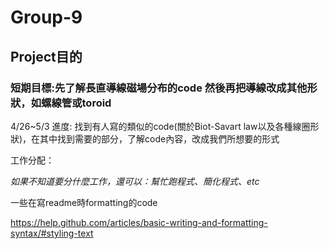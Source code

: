 # Group-9

## Project目的
### 短期目標:先了解長直導線磁場分布的code 然後再把導線改成其他形狀，如螺線管或toroid

4/26~5/3 進度: 
找到有人寫的類似的code(關於Biot-Savart law以及各種線圈形狀)，在其中找到需要的部分，了解code內容，改成我們所想要的形式



工作分配：

*如果不知道要分什麼工作，還可以：幫忙跑程式、簡化程式、etc*

一些在寫readme時formatting的code

https://help.github.com/articles/basic-writing-and-formatting-syntax/#styling-text
